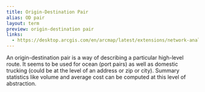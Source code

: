 ```yaml
---
title: Origin-Destination Pair
alias: OD pair
layout: term
preview: origin-destination pair
links:
  - https://desktop.arcgis.com/en/arcmap/latest/extensions/network-analyst/od-cost-matrix.htm
---
```


An origin-destination pair is a way of describing a particular high-level route. It seems to be used for ocean (port pairs) as well as domestic trucking (could be at the level of an address or zip or city). Summary statistics like volume and average cost can be computed at this level of abstraction.


